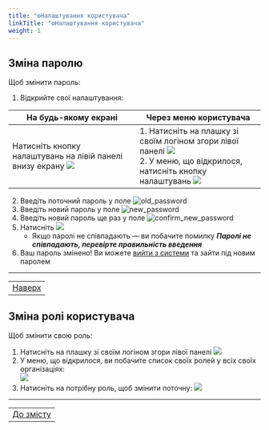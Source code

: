 ```yaml
---
title: "⚙️Налаштування користувача"
linkTitle: "⚙️Налаштування користувача"
weight: 1
---
```


## Зміна паролю
Щоб змінити пароль:
1. Відкрийте свої налаштування:

| На будь-якому екрані | Через меню користувача |
|-|-|
|Натисніть кнопку налаштувань на лівій панелі внизу екрану ![](https://i.imgur.com/fsKaRXu.png) | 1. Натисніть на плашку зі своїм логіном згори лівої панелі ![](https://i.imgur.com/CUlRCkc.png) </br> 2. У меню, що відкрилося, натисніть кнопку налаштувань ![](https://i.imgur.com/Xa2kwpV.gif)

2. Введіть поточний пароль у поле ![old_password]()
3. Введіть новий пароль у поле ![new_password]()
4. Введіть новий пароль ще раз у поле ![confirm_new_password]()
5. Натисніть ![](https://i.imgur.com/Die5KUV.png)
   - Якщо паролі не співпадають &mdash; ви побачите помилку ***Паролі не співпадають, перевірте правильність введення***
6. Ваш пароль змінено! Ви можете [вийти з системи](/docs/login_logout/#вихід-з-системи) та зайти під новим паролем

___

| |
|-|
| [Наверх](#зміна-паролю) |

## Зміна ролі користувача
Щоб змінити свою роль:
1. Натисніть на плашку зі своїм логіном згори лівої панелі ![](https://i.imgur.com/CUlRCkc.png)
2. У меню, що відкрилося, ви побачите список своїх ролей у всіх своїх організаціях:  
![](https://i.imgur.com/sKPUeX1.png)
1. Натисніть на потрібну роль, щоб змінити поточну:
![](https://i.imgur.com/VJGZc66.gif)
___

| |
|-|
| [До змісту](/docs/toc/) |

